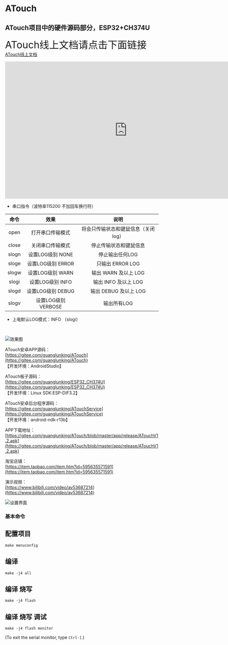 # ATouch

## ATouch项目中的硬件源码部分，ESP32+CH374U  

<font size=6>ATouch线上文档请点击下面链接</font>
[ATouch线上文档](http://guanglundz.com/atouch)  

<iframe 
    width="800" 
    height="450" 
    src="https://v.miaopai.com/iframe?scid=SvyHaHOczsp7B6ftW86oqMMz62-h5ai6~Fwp8A__"
    frameborder="0" 
    allowfullscreen>
</iframe>

* 串口指令（波特率115200 不加回车换行符）


| 命令 | 效果 | 说明 |
|:-----:|:-----:|:-----:|
| open | 打开串口传输模式 | 将会只传输状态和键鼠信息（关闭log） |
| close | 关闭串口传输模式 | 停止传输状态和键鼠信息 |
| slogn | 设置LOG级别 NONE | 停止输出任何LOG |
| sloge | 设置LOG级别 ERROR | 只输出 ERROR LOG |
| slogw | 设置LOG级别 WARN | 输出 WARN 及以上 LOG |
| slogi | 设置LOG级别 INFO | 输出 INFO 及以上 LOG |
| slogd | 设置LOG级别 DEBUG | 输出 DEBUG 及以上 LOG |
| slogv | 设置LOG级别 VERBOSE |  输出所有LOG |

* 上电默认LOG模式：INFO （slogi）  

<br/>

![效果图](https://images.gitee.com/uploads/images/2020/0408/110002_b982beff_683968.png "atouch2.png")


ATouch安卓APP源码：  
[https://gitee.com/guanglunking/ATouch](https://gitee.com/guanglunking/ATouch)  
【开发环境：AndroidStudio】

ATouch板子源码：  
[https://gitee.com/guanglunking/ESP32_CH374U](https://gitee.com/guanglunking/ESP32_CH374U)  
【开发环境：Linux SDK:ESP-DIF3.2】

ATouch安卓后台程序源码：   
[https://gitee.com/guanglunking/ATouchService](https://gitee.com/guanglunking/ATouchService)   
【开发环境：android-ndk-r13b】

APP下载地址：   
[https://gitee.com/guanglunking/ATouch/blob/master/app/release/ATouchV1.2.apk](https://gitee.com/guanglunking/ATouch/blob/master/app/release/ATouchV1.2.apk)


淘宝店铺：  
[https://item.taobao.com/item.htm?id=595635571591](https://item.taobao.com/item.htm?id=595635571591)  

演示视频：  
[https://www.bilibili.com/video/av53687214](https://www.bilibili.com/video/av53687214)  

![设置界面](https://images.gitee.com/uploads/images/2020/0408/110030_b23d7f55_683968.png "atouch3.png")

### 基本命令

## 配置项目

`make menuconfig`

## 编译

`make -j4 all`

## 编译 烧写

`make -j4 flash`

## 编译 烧写 调试
`make -j4 flash monitor`

(To exit the serial monitor, type ``Ctrl-]``.)